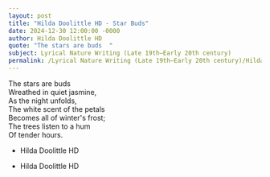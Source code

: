 ```yaml
---
layout: post
title: "Hilda Doolittle HD - Star Buds"
date: 2024-12-30 12:00:00 -0000
author: Hilda Doolittle HD
quote: "The stars are buds  "
subject: Lyrical Nature Writing (Late 19th–Early 20th century)
permalink: /Lyrical Nature Writing (Late 19th–Early 20th century)/Hilda Doolittle HD/Hilda Doolittle HD - Star Buds
---
```


The stars are buds  
Wreathed in quiet jasmine,  
As the night unfolds,  
The white scent of the petals  
Becomes all of winter's frost;  
The trees listen to a hum  
Of tender hours.

- Hilda Doolittle HD

- Hilda Doolittle HD
